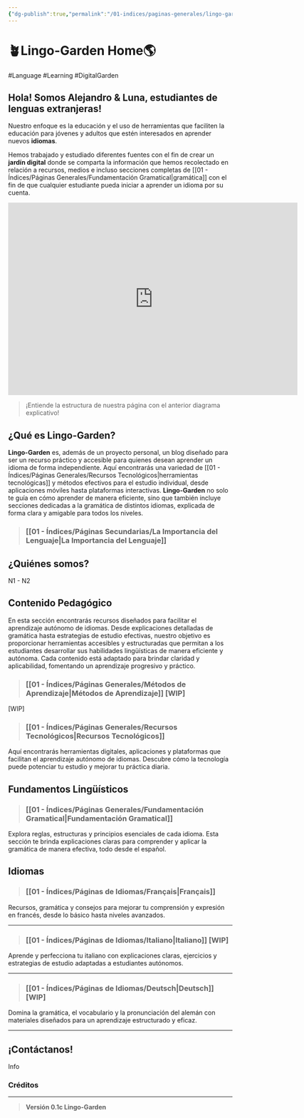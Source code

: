 ```yaml
---
{"dg-publish":true,"permalink":"/01-indices/paginas-generales/lingo-garden-hub/","tags":["gardenEntry"]}
---
```


# 🪴Lingo-Garden Home🌎
#Language #Learning #DigitalGarden
## Hola! Somos Alejandro & Luna, estudiantes de lenguas extranjeras!

Nuestro enfoque es la educación y el uso de herramientas que faciliten la educación para jóvenes y adultos que estén interesados en aprender nuevos **idiomas**.

Hemos trabajado y estudiado diferentes fuentes con el fin de crear un **jardín digital** donde se comparta la información que hemos recolectado en relación a recursos, medios e incluso secciones completas de [[01 - Índices/Páginas Generales/Fundamentación Gramatical\|gramática]] con el fin de que cualquier estudiante pueda iniciar a aprender un idioma por su cuenta.

<iframe width="650" height="432" src="https://miro.com/app/live-embed/uXjVIVnsX0g=/?moveToViewport=-1586,-253,1359,708&embedId=496982503034" frameborder="0" scrolling="no" allow="fullscreen; clipboard-read; clipboard-write" allowfullscreen></iframe>

> ¡Entiende la estructura de nuestra página con el anterior diagrama explicativo!

## ¿Qué es Lingo-Garden?

**Lingo-Garden** es, además de un proyecto personal, un blog diseñado para ser un recurso práctico y accesible para quienes desean aprender un idioma de forma independiente. Aquí encontrarás una variedad de [[01 - Índices/Páginas Generales/Recursos Tecnológicos\|herramientas tecnológicas]] y métodos efectivos para el estudio individual, desde aplicaciones móviles hasta plataformas interactivas. **Lingo-Garden** no solo te guía en cómo aprender de manera eficiente, sino que también incluye secciones dedicadas a la gramática de distintos idiomas, explicada de forma clara y amigable para todos los niveles.
> ### [[01 - Índices/Páginas Secundarias/La Importancia del Lenguaje\|La Importancia del Lenguaje]]
## ¿Quiénes somos?

N1 - N2
## Contenido Pedagógico
En esta sección encontrarás recursos diseñados para facilitar el aprendizaje autónomo de idiomas. Desde explicaciones detalladas de gramática hasta estrategias de estudio efectivas, nuestro objetivo es proporcionar herramientas accesibles y estructuradas que permitan a los estudiantes desarrollar sus habilidades lingüísticas de manera eficiente y autónoma. Cada contenido está adaptado para brindar claridad y aplicabilidad, fomentando un aprendizaje progresivo y práctico.

>### [[01 - Índices/Páginas Generales/Métodos de Aprendizaje\|Métodos de Aprendizaje]] [WIP]

[WIP]

> ### [[01 - Índices/Páginas Generales/Recursos Tecnológicos\|Recursos Tecnológicos]]

Aquí encontrarás herramientas digitales, aplicaciones y plataformas que facilitan el aprendizaje autónomo de idiomas. Descubre cómo la tecnología puede potenciar tu estudio y mejorar tu práctica diaria.

## Fundamentos Lingüísticos
> ### [[01 - Índices/Páginas Generales/Fundamentación Gramatical\|Fundamentación Gramatical]]

Explora reglas, estructuras y principios esenciales de cada idioma. Esta sección te brinda explicaciones claras para comprender y aplicar la gramática de manera efectiva, todo desde el español.

## Idiomas


>### [[01 - Índices/Páginas de Idiomas/Français\|Français]]

Recursos, gramática y consejos para mejorar tu comprensión y expresión en francés, desde lo básico hasta niveles avanzados.
___

>### [[01 - Índices/Páginas de Idiomas/Italiano\|Italiano]] [WIP]

Aprende y perfecciona tu italiano con explicaciones claras, ejercicios y estrategias de estudio adaptadas a estudiantes autónomos.
___

>### [[01 - Índices/Páginas de Idiomas/Deutsch\|Deutsch]] [WIP]

Domina la gramática, el vocabulario y la pronunciación del alemán con materiales diseñados para un aprendizaje estructurado y eficaz.
___


## ¡Contáctanos!
Info

### Créditos



___
>**Versión 0.1c Lingo-Garden**